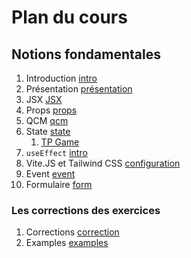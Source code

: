 # Plan du cours

## Notions fondamentales

1. Introduction [intro](./Supports/chap_introduction.md)
2. Présentation [présentation](./Supports/chap_presentation.md)
3. JSX [JSX](./Supports/chap_jsx.md)
4. Props [props](./Supports/chap_props.md)
5. QCM [qcm](./QCM/chap_generalites.md)
6. State [state](./Supports/chap_state.md)
   1. [TP Game](./TP/01_game.md)
7. `useEffect` [intro](./Supports/chap-hook-part_01.md)
8. Vite.JS et Tailwind CSS [configuration](./Supports/chap-vitejs.md) 
9. Event [event](./Supports/chap_event.md)
10. Formulaire [form](./Supports/chap_form.md)

### Les corrections des exercices

1. Corrections [correction](./Corrections/)
2. Examples [examples](./Examples/)